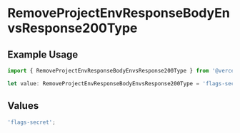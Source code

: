 # RemoveProjectEnvResponseBodyEnvsResponse200Type

## Example Usage

```typescript
import { RemoveProjectEnvResponseBodyEnvsResponse200Type } from '@vercel/client/models/operations';

let value: RemoveProjectEnvResponseBodyEnvsResponse200Type = 'flags-secret';
```

## Values

```typescript
'flags-secret';
```
